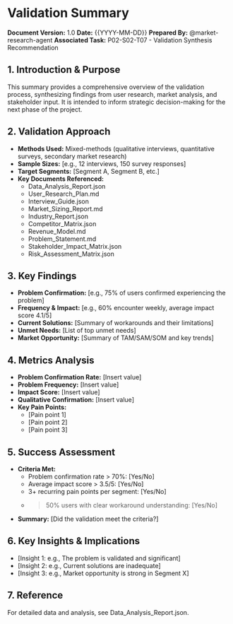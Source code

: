 # Validation Summary

**Document Version:** 1.0
**Date:** {{YYYY-MM-DD}}
**Prepared By:** @market-research-agent
**Associated Task:** P02-S02-T07 - Validation Synthesis Recommendation

## 1. Introduction & Purpose
This summary provides a comprehensive overview of the validation process, synthesizing findings from user research, market analysis, and stakeholder input. It is intended to inform strategic decision-making for the next phase of the project.

## 2. Validation Approach
- **Methods Used:** Mixed-methods (qualitative interviews, quantitative surveys, secondary market research)
- **Sample Sizes:** [e.g., 12 interviews, 150 survey responses]
- **Target Segments:** [Segment A, Segment B, etc.]
- **Key Documents Referenced:**
  - Data_Analysis_Report.json
  - User_Research_Plan.md
  - Interview_Guide.json
  - Market_Sizing_Report.md
  - Industry_Report.json
  - Competitor_Matrix.json
  - Revenue_Model.md
  - Problem_Statement.md
  - Stakeholder_Impact_Matrix.json
  - Risk_Assessment_Matrix.json

## 3. Key Findings
- **Problem Confirmation:** [e.g., 75% of users confirmed experiencing the problem]
- **Frequency & Impact:** [e.g., 60% encounter weekly, average impact score 4.1/5]
- **Current Solutions:** [Summary of workarounds and their limitations]
- **Unmet Needs:** [List of top unmet needs]
- **Market Opportunity:** [Summary of TAM/SAM/SOM and key trends]

## 4. Metrics Analysis
- **Problem Confirmation Rate:** [Insert value]
- **Problem Frequency:** [Insert value]
- **Impact Score:** [Insert value]
- **Qualitative Confirmation:** [Insert value]
- **Key Pain Points:**
  - [Pain point 1]
  - [Pain point 2]
  - [Pain point 3]

## 5. Success Assessment
- **Criteria Met:**
  - Problem confirmation rate > 70%: [Yes/No]
  - Average impact score > 3.5/5: [Yes/No]
  - 3+ recurring pain points per segment: [Yes/No]
  - >50% users with clear workaround understanding: [Yes/No]
- **Summary:** [Did the validation meet the criteria?]

## 6. Key Insights & Implications
- [Insight 1: e.g., The problem is validated and significant]
- [Insight 2: e.g., Current solutions are inadequate]
- [Insight 3: e.g., Market opportunity is strong in Segment X]

## 7. Reference
For detailed data and analysis, see Data_Analysis_Report.json. 